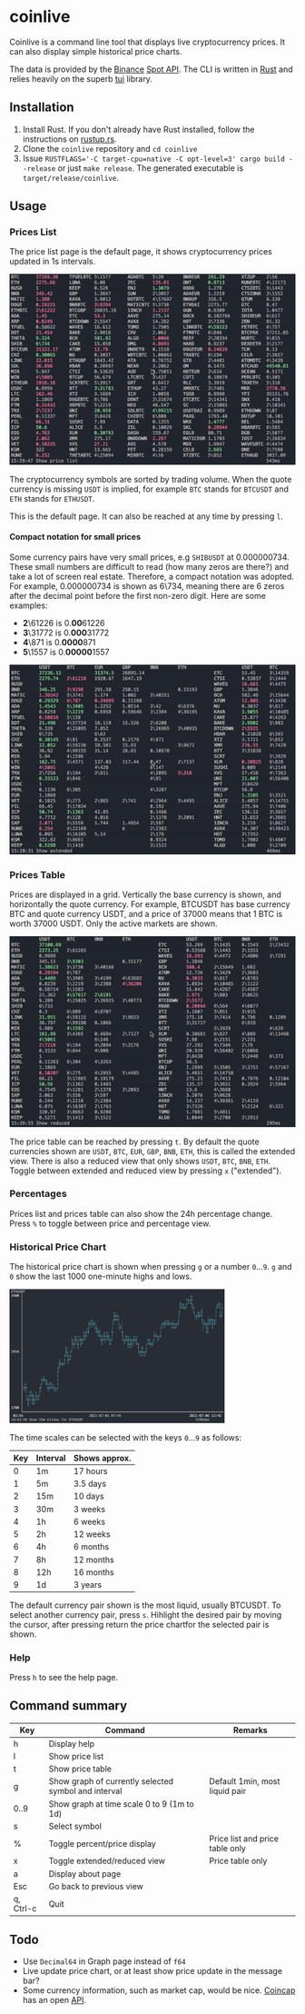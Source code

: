 # coinlive

Coinlive is a command line tool that displays live cryptocurrency prices. It can also display simple historical price charts.

The data is provided by the [Binance](binance.com) [Spot API](https://binance-docs.github.io/apidocs/spot/en/). The CLI is written in [Rust](https://www.rust-lang.org/) and relies heavily on the superb [tui](https://docs.rs/tui/0.15.0/tui/) library.

## Installation

1. Install Rust. If you don't already have Rust installed, follow the instructions on [rustup.rs](https://rustup.rs/).
2. Clone the `coinlive` repository and `cd coinlive`
3. Issue `RUSTFLAGS='-C target-cpu=native -C opt-level=3' cargo build --release` or just `make release`. The generated executable is `target/release/coinlive`.

## Usage

### Prices List

The price list page is the default page, it shows cryptocurrency prices updated in 1s intervals.

![list](assets/list.gif)

The cryptocurrency symbols are sorted by trading volume. When the quote currency is missing `USDT` is implied, for example `BTC` stands for `BTCUSDT` and `ETH` stands for `ETHUSDT`.

This is the default page. It can also be reached at any time by pressing `l`.

#### Compact notation for small prices

Some currency pairs have very small prices, e.g `SHIBUSDT` at 0.000000734. These small numbers are difficult to read (how many zeros are there?) and take a lot of screen real estate. Therefore, a compact notation was adopted. For example, 0.000000734 is shown as 6\734, meaning there are 6 zeros after the decimal point before the first non-zero digit. Here are some examples:

- **2**\61226 is 0.**00**61226
- **3**\31772 is 0.**000**31772
- **4**\871 is 0.**0000**871
- **5**\1557 is 0.**00000**1557

![table](assets/table-full.gif)

### Prices Table

Prices are displayed in a grid. Vertically the base currency is shown, and horizontally the quote currency. For example, BTCUSDT has base currency BTC and quote currency USDT, and a price of 37000 means that 1 BTC is worth 37000 USDT. Only the active markets are shown.

![table-reduced](assets/table-reduced.gif)

The price table can be reached by pressing `t`. By default the quote currencies shown are `USDT`, `BTC`, `EUR`, `GBP`, `BNB`, `ETH`, this is called the extended view. There is also a reduced view that only shows  `USDT`, `BTC`, `BNB`, `ETH`. Toggle between extended and reduced view by pressing `x` ("extended").

### Percentages

Prices list and prices table can also show the 24h percentage change. Press `%` to toggle between price and percentage view.

### Historical Price Chart

The historical price chart is shown when pressing `g` or a number `0`...`9`. `g` and `0` show the last 1000 one-minute highs and lows.

<img src="assets/graph.png" alt="graph" style="zoom:37%;" />

The time scales can be selected with the keys `0`...`9` as follows:

| Key  | Interval | Shows approx. |
| ---- | -------- | ------------- |
| 0    | 1m       | 17 hours      |
| 1    | 5m       | 3.5 days      |
| 2    | 15m      | 10 days       |
| 3    | 30m      | 3 weeks       |
| 4    | 1h       | 6 weeks       |
| 5    | 2h       | 12 weeks      |
| 6    | 4h       | 6 months      |
| 7    | 8h       | 12 months     |
| 8    | 12h      | 16 months     |
| 9    | 1d       | 3 years       |

The default currency pair shown is the most liquid, usually BTCUSDT. To select another currency pair, press `s`. Hihlight the desired pair by moving the cursor, after pressing return the price chartfor the selected pair is shown.

### Help

Press `h` to see the help page.

## Command summary

| Key       | Command                                              | Remarks                         |
| --------- | ---------------------------------------------------- | ------------------------------- |
| h         | Display help                                         |                                 |
| l         | Show price list                                      |                                 |
| t         | Show price table                                     |                                 |
| g         | Show graph of currently selected symbol and interval | Default 1min, most liquid pair  |
| 0..9      | Show graph at time scale 0 to 9 (1m to 1d)           |                                 |
| s         | Select symbol                                        |                                 |
| %         | Toggle percent/price display                         | Price list and price table only |
| x         | Toggle extended/reduced view                         | Price table only                |
| a         | Display about page                                   |                                 |
| Esc       | Go back to previous view                             |                                 |
| q, Ctrl-c | Quit                                                 |                                 |

## Todo
- Use `Decimal64` in Graph page instead of `f64`
- Live update price chart, or at least show price update in the message bar?
- Some currency information, such as market cap, would be nice. [Coincap](coincap.io) has an open [API](https://docs.coincap.io/).

